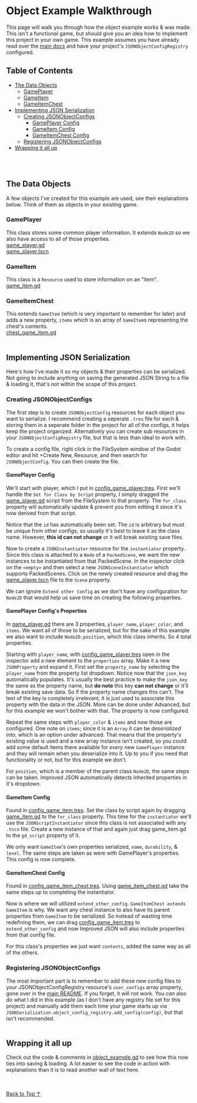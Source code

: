 
# Object Example Walkthrough
This page will walk you through how the object example works & was made. This isn't a functional game, but should give you an idea how to implement this project in your own game. This example assumes you have already read over the [main docs](../../README.md) and have your project's `JSONObjectConfigRegistry` configured.

## Table of Contents
- [The Data Objects](#The-Data-Objects)
	- [GamePlayer](#GamePlayer)
	- [GameItem](#GameItem)
	- [GameItemChest](#GameItemChest)
- [Implementing JSON Serialization](#Implementing-JSON-Serialization)
	- [Creating JSONObjectConfigs](#Creating-JSONObjectConfigs)
		- [GamePlayer Config](#GamePlayer-Config)
		- [GameItem Config](#GameItem-Config)
		- [GameItemChest Config](#GameItemChest-Config)
	- [Registering JSONObjectConfigs](#Registering-JSONObjectConfigs)
- [Wrapping it all up](#Wrapping-it-all-up)

<br><br>

## The Data Objects
A few objects I've created for this example are used, see their explanations below. Think of them as objects in your existing game.

### GamePlayer
This class stores some common player information. It extends `Node2D` so we also have access to all of those properties.<br>
[game_player.gd](game_player.gd)<br>
[game_player.tscn](game_player.tscn)<br>

### GameItem
This class is a `Resource` used to store information on an "item".<br>
[game_item.gd](game_item.gd)<br>

### GameItemChest
This extends `GameItem` (which is very important to remember for later) and adds a new property, `items` which is an array of `GameItem`s representing the chest's contents.<br>
[chest_game_item.gd](chest_game_item.gd)<br><br>

## Implementing JSON Serialization
Here's how I've made it so my objects & their properties can be serialized. Not going to include anything on saving the generated JSON String to a file & loading it, that's not within the scope of this project.<br>


### Creating JSONObjectConfigs
The first step is to create `JSONObjectConfig` resources for each object you want to serialize. I recommend creating a seperate `.tres` file for each & storing them in a seperate folder in the project for all of the configs, it helps keep the project organized. Alternatively you can create sub resources in your `JSONObjectConfigRegistry` file, but that is less than ideal to work with.

To create a config file, right click in the FileSystem window of the Godot editor and hit +Create New, Resource, and then search for `JSONObjectConfig`. You can then create the file.
#### GamePlayer Config
We'll start with player, which I put in [config_game_player.tres](config_game_player.tres). First we'll handle the `Set for Class by Script` property, I simply dragged the [game_player.gd](game_player.gd) script from the FileSystem to that property. The `for_class` property will automatically update & prevent you from editing it since it's now derived from that script.

Notice that the `id` has automatically been set. The `id` is arbitrary but must be unique from other configs, so usually it's best to leave it as the class name. However, **this id can not change** or it will break existing save files.

Now to create a `JSONInstantiator` resource for the `instantiator` property. Since this class is attached to a `Node` of a `PackedScene`, we want the new instances to be instantiated from that PackedScene. In the inspector click on the `<empty>` and then select a new `JSONSceneInstantiator` which supports PackedScenes. Click on the newly created resource and  drag the [game_player.tscn](game_player.tscn) file to the `Scene` property.

We can ignore `Extend other Config` as we don't have any configuration for `Node2D` that would help us save time on creating the following properties.

#### GamePlayer Config's Properties
In [game_player.gd](game_player.gd) there are 3 properties, `player_name`, `player_color`, and `items`. We want all of those to be serialized, but for the sake of this example we also want to include `Node2D.position`, which this class inherits. So 4 total properties.

Starting with `player_name`, with [config_game_player.tres](config_game_player.tres) open in the inspector add a new element to the `properties` array. Make it a new `JSONProperty` and expand it. First set the `property_name` by selecting the `player_name` from the property list dropdown. Notice now that the `json_key` automatically populates. It's usually the best practice to make the `json_key` the same as the property name, but **do note** this key **can not change** or it'll break existing save data. So if the property name changes this can't. The text of the key is completely irrelevant, it is just used to associate this property with the data in the JSON. More can be done under Advanced, but for this example we won't bother with that. The property is now configured.

Repeat the same steps with `player_color` & `items` and now those are configured. One note on `items`; since it is an `Array` it can be *deserialized into*, which is an option under advanced. That means that the property's existing value is used and a new array instance isn't created, so you could add some default items there available for *every* new `GamePlayer` instance and they will remain when you deserialize into it. Up to you if you need that functionality or not, but for this example we don't.

For `position`, which is a member of the parent class `Node2D`, the same steps can be taken. Improved JSON automatically detects inherited properties in it's dropdown.

#### GameItem Config
Found in [config_game_item.tres](config_game_item.tres). Set the class by script again by dragging [game_item.gd](game_item.gd) to the `for_class` property. This time for the `instantiator` we'll use the `JSONScriptInstantiator` since this class is not associated with any `.tscn` file. Create a new instance of that and again just drag game_item.gd to the `gd_script` property of it.

We only want `GameItem`'s own properties serialized, `name`, `durability`, & `level`. The same steps are taken as were with GamePlayer's properties. This config is now complete.

#### GameItemChest Config
Found in [config_game_item_chest.tres](config_game_item_chest.tres). Using [game_item_chest.gd](game_item_chest.gd) take the same steps up to completing the instantiator.

Now is where we will utilized `extend_other_config`.  `GameItemChest extends GameItem` is why. We want any chest instance to also have its parent properties from `GameItem` to be serialized. So instead of wasting time redefining them, we can drag [config_game_item.tres](config_game_item.tres) to `extend_other_config` and now Improved JSON will also include properties from that config file.

For this class's properties we just want `contents`, added the same way as all of the others.
<br>

### Registering JSONObjectConfigs
The most important part is to remember to add these new config files to your JSONObjectConfigRegistry resource's `user_configs` array property, gone over in the [main README](../README.md). If you forget, it will not work. You *can* also do what I did in this example (as I don't have any registry file set for this project) and manually add them each time your game starts up via `JSONSerialization.object_config_registry.add_config(config)`, but that isn't recommended.
<br><br>

## Wrapping it all up
Check out the code & comments in [object_example.gd](object_example.gd) to see how this now ties into saving & loading. A lot easier to see the code in action with explanations than it is to read another wall of text here.

<br><br>
[Back to Top ↑](#Object-Example-Walkthrough)
